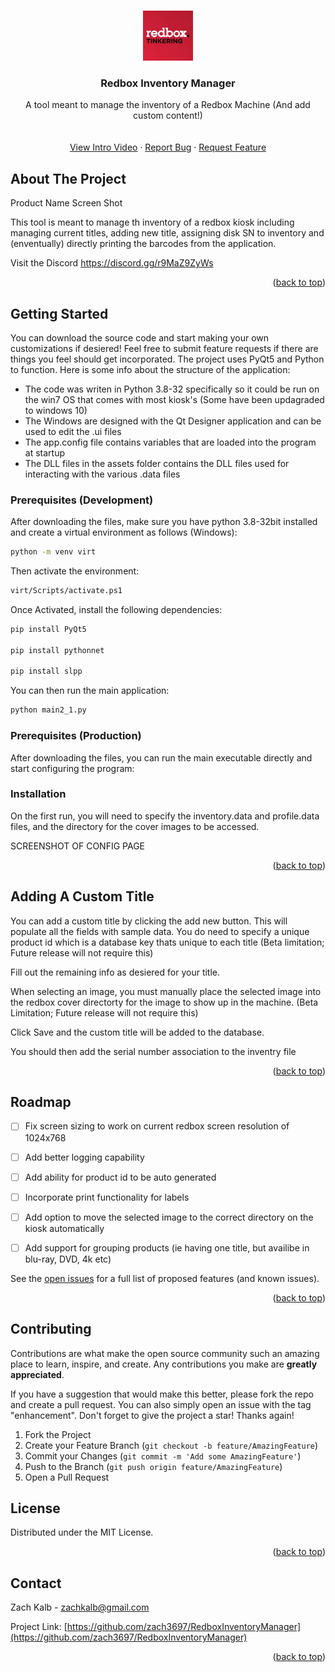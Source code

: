 <!-- Improved compatibility of back to top link: See: https://github.com/othneildrew/Best-README-Template/pull/73 -->
<a id="readme-top"></a>
<!--
*** Thanks for checking out the Best-README-Template. If you have a suggestion
*** that would make this better, please fork the repo and create a pull request
*** or simply open an issue with the tag "enhancement".
*** Don't forget to give the project a star!
*** Thanks again! Now go create something AMAZING! :D
-->



<!-- PROJECT SHIELDS -->
<!--
*** I'm using markdown "reference style" links for readability.
*** Reference links are enclosed in brackets [ ] instead of parentheses ( ).
*** See the bottom of this document for the declaration of the reference variables
*** for contributors-url, forks-url, etc. This is an optional, concise syntax you may use.
*** https://www.markdownguide.org/basic-syntax/#reference-style-links
-->


<!-- PROJECT LOGO -->
<br />
<div align="center">
  <a href="https://github.com/zach3697/RedboxInventoryManager">
    <img src="images/redboxTinkering.png" alt="Logo" width="80" height="80">
  </a>

  <h3 align="center">Redbox Inventory Manager</h3>

  <p align="center">
    A tool meant to manage the inventory of a Redbox Machine (And add custom content!)
    <br />
    <!--<a href="https://github.com/othneildrew/Best-README-Template"><strong>Explore the docs »</strong></a>-->
    <br />
    <br />
    <a href="https://youtu.be/uDMdTOeSMTo">View Intro Video</a>
    ·
    <a href="https://github.com/zach3697/RedboxInventoryManager/issues/new?labels=bug">Report Bug</a>
    ·
    <a href="https://github.com/zach3697/RedboxInventoryManager/issues/new?labels=enhancement">Request Feature</a>
  </p>
</div>

<!-- ABOUT THE PROJECT -->
## About The Project

Product Name Screen Shot

This tool is meant to manage th inventory of a redbox kiosk including managing current titles, adding new title, assigning disk SN to inventory and (enventually) directly printing the barcodes from the application. 

Visit the Discord
https://discord.gg/r9MaZ9ZyWs


<p align="right">(<a href="#readme-top">back to top</a>)</p>



<!-- GETTING STARTED -->
## Getting Started

You can download the source code and start making your own customizations if desiered! Feel free to submit feature requests if there are things you feel should get incorporated. The project uses PyQt5 and Python to function. Here is some info about the structure of the application:

* The code was writen in Python 3.8-32 specifically so it could be run on the win7 OS that comes with most kiosk's (Some have been updagraded to windows 10)
* The Windows are designed with the Qt Designer application and can be used to edit the .ui files
* The app.config file contains variables that are loaded into the program at startup
* The DLL files in the assets folder contains the DLL files used for interacting with the various .data files

### Prerequisites (Development)

After downloading the files, make sure you have python 3.8-32bit installed and create a virtual environment as follows (Windows):
  ```sh
  python -m venv virt
  ```
Then activate the environment:
  ```sh
  virt/Scripts/activate.ps1
  ```
Once Activated, install the following dependencies:
  ```sh
  pip install PyQt5
  
  pip install pythonnet
  
  pip install slpp
  ```
  
  You can then run the main application: 
  ```sh
  python main2_1.py 
  ```

### Prerequisites (Production)

After downloading the files, you can run the main executable directly and start configuring the program:

### Installation

On the first run, you will need to specify the inventory.data and profile.data files, and the directory for the cover images to be accessed.

SCREENSHOT OF CONFIG PAGE


<p align="right">(<a href="#readme-top">back to top</a>)</p>



<!-- USAGE EXAMPLES -->
## Adding A Custom Title

You can add a custom title by clicking the add new button. This will populate all the fields with sample data. You do need to specify a unique product id which is a database key thats unique to each title (Beta limitation; Future release will not require this)

Fill out the remaining info as desiered for your title.

When selecting an image, you must manually place the selected image into the redbox cover directorty for the image to show up in the machine. (Beta Limitation; Future release will not require this)

Click Save and the custom title will be added to the database.

You should then add the serial number association to the inventry file

<p align="right">(<a href="#readme-top">back to top</a>)</p>



<!-- ROADMAP -->
## Roadmap

- [ ] Fix screen sizing to work on current redbox screen resolution of 1024x768
- [ ] Add better logging capability
- [ ] Add ability for product id to be auto generated
- [ ] Incorporate print functionality for labels
- [ ] Add option to move the selected image to the correct directory on the kiosk automatically
- [ ] Add support for grouping products (ie having one title, but availibe in blu-ray, DVD, 4k etc)


See the [open issues](https://github.com/othneildrew/Best-README-Template/issues) for a full list of proposed features (and known issues).

<p align="right">(<a href="#readme-top">back to top</a>)</p>



<!-- CONTRIBUTING -->
## Contributing

Contributions are what make the open source community such an amazing place to learn, inspire, and create. Any contributions you make are **greatly appreciated**.

If you have a suggestion that would make this better, please fork the repo and create a pull request. You can also simply open an issue with the tag "enhancement".
Don't forget to give the project a star! Thanks again!

1. Fork the Project
2. Create your Feature Branch (`git checkout -b feature/AmazingFeature`)
3. Commit your Changes (`git commit -m 'Add some AmazingFeature'`)
4. Push to the Branch (`git push origin feature/AmazingFeature`)
5. Open a Pull Request


<!-- LICENSE -->
## License

Distributed under the MIT License.

<p align="right">(<a href="#readme-top">back to top</a>)</p>



<!-- CONTACT -->
## Contact

Zach Kalb - zachkalb@gmail.com

Project Link: [https://github.com/zach3697/RedboxInventoryManager](https://github.com/zach3697/RedboxInventoryManager)

<p align="right">(<a href="#readme-top">back to top</a>)</p>



<!-- MARKDOWN LINKS & IMAGES -->
<!-- https://www.markdownguide.org/basic-syntax/#reference-style-links -->
[contributors-shield]: https://img.shields.io/github/contributors/othneildrew/Best-README-Template.svg?style=for-the-badge
[contributors-url]: https://github.com/othneildrew/Best-README-Template/graphs/contributors
[forks-shield]: https://img.shields.io/github/forks/othneildrew/Best-README-Template.svg?style=for-the-badge
[forks-url]: https://github.com/othneildrew/Best-README-Template/network/members
[stars-shield]: https://img.shields.io/github/stars/othneildrew/Best-README-Template.svg?style=for-the-badge
[stars-url]: https://github.com/othneildrew/Best-README-Template/stargazers
[issues-shield]: https://img.shields.io/github/issues/othneildrew/Best-README-Template.svg?style=for-the-badge
[issues-url]: https://github.com/othneildrew/Best-README-Template/issues
[license-shield]: https://img.shields.io/github/license/othneildrew/Best-README-Template.svg?style=for-the-badge
[license-url]: https://github.com/othneildrew/Best-README-Template/blob/master/LICENSE.txt
[linkedin-shield]: https://img.shields.io/badge/-LinkedIn-black.svg?style=for-the-badge&logo=linkedin&colorB=555
[linkedin-url]: https://linkedin.com/in/othneildrew
[product-screenshot]: images/screenshot.png
[Next.js]: https://img.shields.io/badge/next.js-000000?style=for-the-badge&logo=nextdotjs&logoColor=white
[Next-url]: https://nextjs.org/
[React.js]: https://img.shields.io/badge/React-20232A?style=for-the-badge&logo=react&logoColor=61DAFB
[React-url]: https://reactjs.org/
[Vue.js]: https://img.shields.io/badge/Vue.js-35495E?style=for-the-badge&logo=vuedotjs&logoColor=4FC08D
[Vue-url]: https://vuejs.org/
[Angular.io]: https://img.shields.io/badge/Angular-DD0031?style=for-the-badge&logo=angular&logoColor=white
[Angular-url]: https://angular.io/
[Svelte.dev]: https://img.shields.io/badge/Svelte-4A4A55?style=for-the-badge&logo=svelte&logoColor=FF3E00
[Svelte-url]: https://svelte.dev/
[Laravel.com]: https://img.shields.io/badge/Laravel-FF2D20?style=for-the-badge&logo=laravel&logoColor=white
[Laravel-url]: https://laravel.com
[Bootstrap.com]: https://img.shields.io/badge/Bootstrap-563D7C?style=for-the-badge&logo=bootstrap&logoColor=white
[Bootstrap-url]: https://getbootstrap.com
[JQuery.com]: https://img.shields.io/badge/jQuery-0769AD?style=for-the-badge&logo=jquery&logoColor=white
[JQuery-url]: https://jquery.com 

